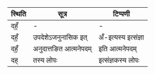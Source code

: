 | स्थिति | सूत्र | टिप्पणी |
| ----- | ------- | ------ |
| दहँ॒ | - | - |
| दहँ॒ | उपदेशेऽजनुनासिक इत् | अँ-इत्यस्य इत्संज्ञा |
| दहँ॒ | अनुदात्तङित आत्मनेपदम् | इति आत्मनेपदम् |
| दह् | तस्य लोपः | इत्संज्ञकस्य लोपः |

